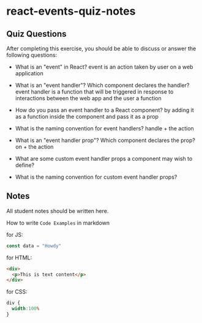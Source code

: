 # react-events-quiz-notes

## Quiz Questions

After completing this exercise, you should be able to discuss or answer the following questions:

- What is an "event" in React?
event is an action taken by user on a web application

- What is an "event handler"? Which component declares the handler?
event handler is a function that will be triggered in response to interactions between the web app and the user
a function

- How do you pass an event handler to a React component?
by adding it as a function inside the component and pass it as a prop

- What is the naming convention for event handlers?
handle + the action

- What is an "event handler prop"? Which component declares the prop?
on + the action

- What are some custom event handler props a component may wish to define?

- What is the naming convention for custom event handler props?


## Notes

All student notes should be written here.


How to write `Code Examples` in markdown

for JS:
```javascript
const data = "Howdy"
```

for HTML:
```html
<div>
  <p>This is text content</p>
</div>
```

for CSS:
```css
div {
  width:100%
}
```
